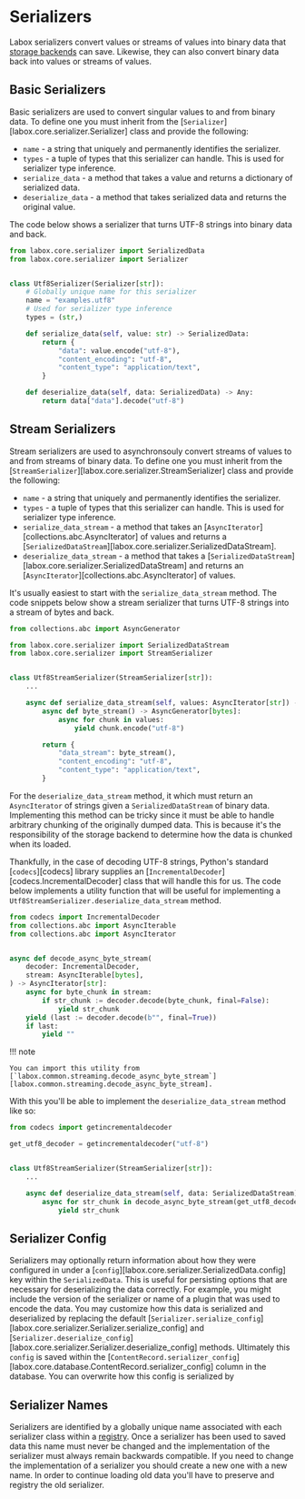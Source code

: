 # Serializers

Labox serializers convert values or streams of values into binary data that
[storage backends](storages.md) can save. Likewise, they can also convert binary data
back into values or streams of values.

## Basic Serializers

Basic serializers are used to convert singular values to and from binary data. To define
one you must inherit from the [`Serializer`][labox.core.serializer.Serializer] class and
provide the following:

-   `name` - a string that uniquely and permanently identifies the serializer.
-   `types` - a tuple of types that this serializer can handle. This is used for
    serializer type inference.
-   `serialize_data` - a method that takes a value and returns a dictionary of
    serialized data.
-   `deserialize_data` - a method that takes serialized data and returns the original
    value.

The code below shows a serializer that turns UTF-8 strings into binary data and back.

```python
from labox.core.serializer import SerializedData
from labox.core.serializer import Serializer


class Utf8Serializer(Serializer[str]):
    # Globally unique name for this serializer
    name = "examples.utf8"
    # Used for serializer type inference
    types = (str,)

    def serialize_data(self, value: str) -> SerializedData:
        return {
            "data": value.encode("utf-8"),
            "content_encoding": "utf-8",
            "content_type": "application/text",
        }

    def deserialize_data(self, data: SerializedData) -> Any:
        return data["data"].decode("utf-8")
```

## Stream Serializers

Stream serializers are used to asynchronsouly convert streams of values to and from
streams of binary data. To define one you must inherit from the
[`StreamSerializer`][labox.core.serializer.StreamSerializer] class and provide the
following:

-   `name` - a string that uniquely and permanently identifies the serializer.
-   `types` - a tuple of types that this serializer can handle. This is used for
    serializer type inference.
-   `serialize_data_stream` - a method that takes an
    [`AsyncIterator`][collections.abc.AsyncIterator] of values and returns a
    [`SerializedDataStream`][labox.core.serializer.SerializedDataStream].
-   `deserialize_data_stream` - a method that takes a
    [`SerializedDataStream`][labox.core.serializer.SerializedDataStream] and returns an
    [`AsyncIterator`][collections.abc.AsyncIterator] of values.

It's usually easiest to start with the `serialize_data_stream` method. The code snippets
below show a stream serializer that turns UTF-8 strings into a stream of bytes and back.

```python
from collections.abc import AsyncGenerator

from labox.core.serializer import SerializedDataStream
from labox.core.serializer import StreamSerializer


class Utf8StreamSerializer(StreamSerializer[str]):
    ...

    async def serialize_data_stream(self, values: AsyncIterator[str]) -> SerializedDataStream:
        async def byte_stream() -> AsyncGenerator[bytes]:
            async for chunk in values:
                yield chunk.encode("utf-8")

        return {
            "data_stream": byte_stream(),
            "content_encoding": "utf-8",
            "content_type": "application/text",
        }
```

For the `deserialize_data_stream` method, it which must return an `AsyncIterator` of
strings given a `SerializedDataStream` of binary data. Implementing this method can be
tricky since it must be able to handle arbitrary chunking of the originally dumped data.
This is because it's the responsibility of the storage backend to determine how the data
is chunked when its loaded.

Thankfully, in the case of decoding UTF-8 strings, Python's standard [`codecs`][codecs]
library supplies an [`IncrementalDecoder`][codecs.IncrementalDecoder] class that will
handle this for us. The code below implements a utility function that will be useful for
implementing a `Utf8StreamSerializer.deserialize_data_stream` method.

```python
from codecs import IncrementalDecoder
from collections.abc import AsyncIterable
from collections.abc import AsyncIterator


async def decode_async_byte_stream(
    decoder: IncrementalDecoder,
    stream: AsyncIterable[bytes],
) -> AsyncIterator[str]:
    async for byte_chunk in stream:
        if str_chunk := decoder.decode(byte_chunk, final=False):
            yield str_chunk
    yield (last := decoder.decode(b"", final=True))
    if last:
        yield ""
```

!!! note

    You can import this utility from
    [`labox.common.streaming.decode_async_byte_stream`][labox.common.streaming.decode_async_byte_stream].

With this you'll be able to implement the `deserialize_data_stream` method like so:

```python
from codecs import getincrementaldecoder

get_utf8_decoder = getincrementaldecoder("utf-8")


class Utf8StreamSerializer(StreamSerializer[str]):
    ...

    async def deserialize_data_stream(self, data: SerializedDataStream) -> AsyncIterator[str]:
        async for str_chunk in decode_async_byte_stream(get_utf8_decoder(), data):
            yield str_chunk
```

## Serializer Config

Serializers may optionally return information about how they were configured in under a
[`config`][labox.core.serializer.SerializedData.config] key within the `SerializedData`.
This is useful for persisting options that are necessary for deserializing the data
correctly. For example, you might include the version of the serializer or name of a
plugin that was used to encode the data. You may customize how this data is serialized
and deserialized by replacing the default
[`Serializer.serialize_config`][labox.core.serializer.Serializer.serialize_config] and
[`Serializer.deserialize_config`][labox.core.serializer.Serializer.deserialize_config]
methods. Ultimately this `config` is saved within the
[`ContentRecord.serializer_config`][labox.core.database.ContentRecord.serializer_config]
column in the database. You can overwrite how this config is serialized by

## Serializer Names

Serializers are identified by a globally unique name associated with each serializer
class within a [registry](./registry.md#adding-serializers). Once a serializer has been
used to saved data this name must never be changed and the implementation of the
serializer must always remain backwards compatible. If you need to change the
implementation of a serializer you should create a new one with a new name. In order to
continue loading old data you'll have to preserve and registry the old serializer.
